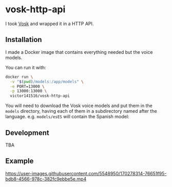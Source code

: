 # vosk-http-api

I took [Vosk](https://github.com/alphacep/vosk-api) and wrapped it in a HTTP API.

## Installation

I made  a Docker image that contains everything needed but the voice models.

You can run it with:

```bash
docker run \
  -v "$(pwd)/models:/app/models" \
  -e PORT=13000 \
  -p 13000:13000 \
  victor141516/vosk-http-api
```

You will need to download the Vosk voice models and put them in the `models` directory, having each of them in a subdirectory named after the language. e.g. `models/esES` will contain the Spanish model:


## Development

TBA

## Example

https://user-images.githubusercontent.com/5548950/170278314-76651f95-bdb8-4566-978c-382fc9ebbe5e.mp4
